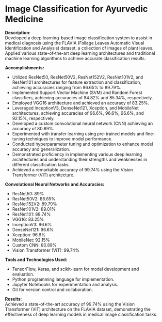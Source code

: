 # Image Classification for Ayurvedic Medicine

**Description:**  
Developed a deep learning-based image classification system to assist in medical diagnosis using the FLAVIA (Foliage Leaves Automatic Visual Identification and Analysis) dataset, a collection of images of plant leaves. Applied various state-of-the-art deep learning architectures and traditional machine learning algorithms to achieve accurate classification results.

**Accomplishments:**
- Utilized ResNet50, ResNet50V2, ResNet152V2, ResNet101V2, and ResNet101 architectures for feature extraction and classification, achieving accuracies ranging from 86.65% to 89.79%.
- Implemented Support Vector Machine (SVM) and Random Forest classifiers, achieving accuracies of 84.82% and 85.34%, respectively.
- Employed VGG16 architecture and achieved an accuracy of 83.25%.
- Leveraged InceptionV3, DenseNet121, Xception, and MobileNet architectures, achieving accuracies of 96.6%, 96.6%, 96.6%, and 92.15%, respectively.
- Developed a custom convolutional neural network (CNN) achieving an accuracy of 80.89%.
- Experimented with transfer learning using pre-trained models and fine-tuning techniques to improve model performance.
- Conducted hyperparameter tuning and optimization to enhance model accuracy and generalization.
- Demonstrated proficiency in implementing various deep learning architectures and understanding their strengths and weaknesses in different classification tasks.
- Achieved a remarkable accuracy of 99.74% using the Vision Transformer (ViT) architecture.

**Convolutional Neural Networks and Accuracies:**
- ResNet50: 89%
- ResNet50V2: 86.65%
- ResNet152V2: 89.79%
- ResNet101V2: 89.01%
- ResNet101: 88.74%
- VGG16: 83.25%
- InceptionV3: 96.6%
- DenseNet121: 96.6%
- Xception: 96.6%
- MobileNet: 92.15%
- Custom CNN: 80.89%
- Vision Transformer (ViT): 99.74%

**Tools and Technologies Used:**
- TensorFlow, Keras, and scikit-learn for model development and evaluation.
- Python programming language for implementation.
- Jupyter Notebooks for experimentation and analysis.
- Git for version control and collaboration.

**Results:**  
Achieved a state-of-the-art accuracy of 99.74% using the Vision Transformer (ViT) architecture on the FLAVIA dataset, demonstrating the effectiveness of deep learning models in medical image classification tasks.
